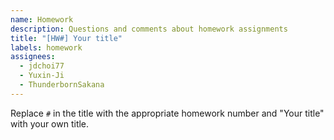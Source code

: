 ```yaml
---
name: Homework
description: Questions and comments about homework assignments
title: "[HW#] Your title"
labels: homework
assignees:
  - jdchoi77
  - Yuxin-Ji
  - ThunderbornSakana
---
```


Replace `#` in the title with the appropriate homework number and "Your title" with your own title.
